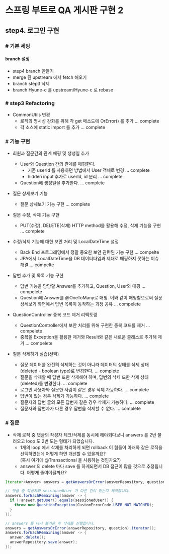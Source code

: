 # 스프링 부트로 QA 게시판 구현 2
## step4. 로그인 구현

### # 기본 세팅
#### branch 설정

- step4 branch 만들기
- merge 된 upstream 에서 fetch 해오기
- branch step3 삭제
- branch Hyune-c 를 upstream/Hyune-c 로 rebase

### # step3 Refactoring

- CommonUtils 변경
    - 로직의 명시성 강화를 위해 각 get 메소드에 OrError() 를 추가 ... complete
    - 각 소스에 static import 를 추가 ... complete

### # 기능 구현

- 회원과 질문간의 관계 매핑 및 생성일 추가
    - User와 Question 간의 관계를 매핑한다.   
        - 기존 userId 를 사용하던 방법에서 User 객체로 변경 ... complete
        - hidden input 추가로 userId, id 분리 ... complete
    - Question에 생성일을 추가한다. ... complete

-  질문 상세보기 기능
    - 질문 상세보기 기능 구현 ... complete

-  질문 수정, 삭제 기능 구현
    - PUT(수정), DELETE(삭제) HTTP method를 활용해 수정, 삭제 기능을 구현 ... complete

-  수정/삭제 기능에 대한 보안 처리 및 LocalDateTime 설정
    - Back End 프로그래밍에서 정말 중요한 보안 관련된 기능 구현 ... compelte
    - JPA에서 LocalDateTime을 DB 데이터타입과 제대로 매핑하지 못하는 이슈 해결 ... compelte

- 답변 추가 및 목록 기능 구현
    - 답변 기능을 담당할 Answer를 추가하고, Question, User와 매핑 ... compelete
    - Question에 Answer를 @OneToMany로 매핑. 이와 같이 매핑함으로써 질문 상세보기 화면에서 답변 목록이 동작하는 과정 공유 ... compelete

- QuestionController 중복 코드 제거 리팩토링
    - QuestionController에서 보안 처리를 위해 구현한 중복 코드를 제거 ... compelete
    - 중복을 Exception을 활용한 제거와 Result와 같은 새로운 클래스르 추가해 제거 ... compelete

- 질문 삭제하기 실습(선택)
    - 질문 데이터를 완전히 삭제하는 것이 아니라 데이터의 상태를 삭제 상태(deleted - boolean type)로 변경한다. ... complete
    - 질문을 삭제할 때 답변 또한 삭제해야 하며, 답변의 삭제 또한 삭제 상태(deleted)를 변경한다. ... complete
    - 로그인 사용자와 질문한 사람이 같은 경우 삭제 가능하다. ... complete
    - 답변이 없는 경우 삭제가 가능하다. ... complete
    - 질문자와 답변 글의 모든 답변자 같은 경우 삭제가 가능하다. ... complete
    - 질문자와 답변자가 다른 경우 답변을 삭제할 수 없다. ... complete

### # 질문
- 삭제 로직 중 댓글의 작성자 체크/삭제를 동시에 해야되다보니 answers 를 2번 불러오고 loop 도 2번 도는 형태가 되었습니다.   
    - 1개의 loop 에서 삭제를 처리하게 되면 rollback 이 힘들어 아래와 같은 로직을 선택하였는데 어떻게 하면 개선할 수 있을까요?  
    (혹시 여기에 @Transactional 을 사용하는 것인가요?)
    - answer 의 delete 마다 save 를 하게되면서 DB 접근이 많을 것으로 추정됩니다. 어떻게 줄여야될까요?

```java
Iterator<Answer> answers = getAnswersOrError(answerRepository, question).iterator();

// 댓글 중 작성자와 sessionedUser 가 다른 건이 있는지 체크합니다.
answers.forEachRemaining(answer -> {
  if (!answer.getUser().equals(sessionedUser)) {
    throw new QuestionException(CustomErrorCode.USER_NOT_MATCHED);
  }
});

// answers 를 다시 불러온 후 삭제를 진행합니다.
answers = getAnswersOrError(answerRepository, question).iterator();
answers.forEachRemaining(answer -> {
  answer.delete();
  answerRepository.save(answer);
});
```
